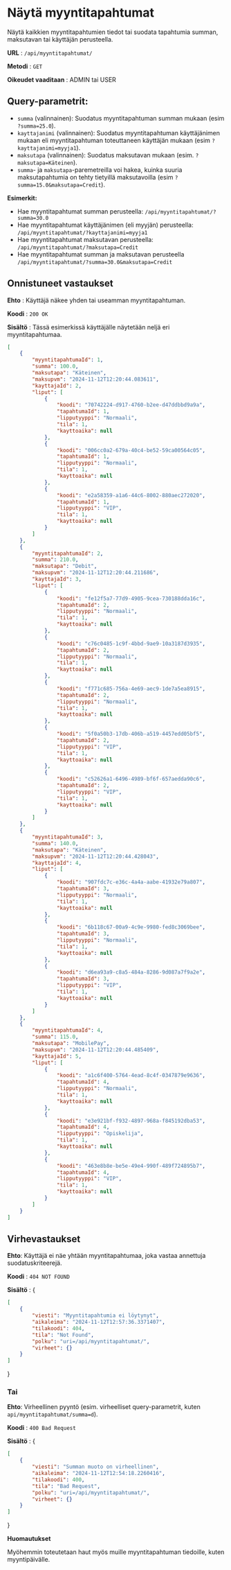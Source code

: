 # Näytä myyntitapahtumat

Näytä kaikkien myyntitapahtumien tiedot tai suodata tapahtumia summan, maksutavan tai käyttäjän perusteella.

**URL** : `/api/myyntitapahtumat/`

**Metodi** : `GET`

**Oikeudet vaaditaan** : ADMIN tai USER

## Query-parametrit:
* `summa` (valinnainen): Suodatus myyntitapahtuman summan mukaan (esim `?summa=25.0`).
* `kayttajanimi` (valinnainen): Suodatus myyntitapahtuman käyttäjänimen mukaan eli myyntitapahtuman toteuttaneen käyttäjän mukaan (esim `?kayttajanimi=myyja1`).
* `maksutapa` (valinnainen): Suodatus maksutavan mukaan (esim. `?maksutapa=Käteinen`).
* `summa`- ja `maksutapa`-paremetreilla voi hakea, kuinka suuria maksutapahtumia on tehty tietyillä maksutavoilla (esim `?summa=15.0&maksutapa=Credit`).

**Esimerkit:**
* Hae myyntitapahtumat summan perusteella: `/api/myyntitapahtumat/?summa=30.0`
* Hae myyntitapahtumat käyttäjänimen (eli myyjän) perusteella: `/api/myyntitapahtumat/?kayttajanimi=myyja1`
* Hae myyntitapahtumat maksutavan perusteella: `/api/myyntitapahtumat/?maksutapa=Credit`
* Hae myyntitapahtumat summan ja maksutavan perusteella `/api/myyntitapahtumat/?summa=30.0&maksutapa=Credit`

## Onnistuneet vastaukset

**Ehto** : Käyttäjä näkee yhden tai useamman myyntitapahtuman.

**Koodi** : `200 OK`

**Sisältö** : Tässä esimerkissä käyttäjälle näytetään neljä eri myyntitapahtumaa.

```json
[
    {
        "myyntitapahtumaId": 1,
        "summa": 100.0,
        "maksutapa": "Käteinen",
        "maksupvm": "2024-11-12T12:20:44.083611",
        "kayttajaId": 2,
        "liput": [
            {
                "koodi": "70742224-d917-4760-b2ee-d47ddbbd9a9a",
                "tapahtumaId": 1,
                "lipputyyppi": "Normaali",
                "tila": 1,
                "kayttoaika": null
            },
            {
                "koodi": "006cc0a2-679a-40c4-be52-59ca00564c05",
                "tapahtumaId": 1,
                "lipputyyppi": "Normaali",
                "tila": 1,
                "kayttoaika": null
            },
            {
                "koodi": "e2a58359-a1a6-44c6-8002-880aec272020",
                "tapahtumaId": 1,
                "lipputyyppi": "VIP",
                "tila": 1,
                "kayttoaika": null
            }
        ]
    },
    {
        "myyntitapahtumaId": 2,
        "summa": 210.0,
        "maksutapa": "Debit",
        "maksupvm": "2024-11-12T12:20:44.211686",
        "kayttajaId": 3,
        "liput": [
            {
                "koodi": "fe12f5a7-77d9-4905-9cea-730188dda16c",
                "tapahtumaId": 2,
                "lipputyyppi": "Normaali",
                "tila": 1,
                "kayttoaika": null
            },
            {
                "koodi": "c76c0485-1c9f-4bbd-9ae9-10a3187d3935",
                "tapahtumaId": 2,
                "lipputyyppi": "Normaali",
                "tila": 1,
                "kayttoaika": null
            },
            {
                "koodi": "f771c685-756a-4e69-aec9-1de7a5ea8915",
                "tapahtumaId": 2,
                "lipputyyppi": "Normaali",
                "tila": 1,
                "kayttoaika": null
            },
            {
                "koodi": "5f0a50b3-17db-406b-a519-4457edd05bf5",
                "tapahtumaId": 2,
                "lipputyyppi": "VIP",
                "tila": 1,
                "kayttoaika": null
            },
            {
                "koodi": "c52626a1-6496-4989-bf6f-657aedda90c6",
                "tapahtumaId": 2,
                "lipputyyppi": "VIP",
                "tila": 1,
                "kayttoaika": null
            }
        ]
    },
    {
        "myyntitapahtumaId": 3,
        "summa": 140.0,
        "maksutapa": "Käteinen",
        "maksupvm": "2024-11-12T12:20:44.428043",
        "kayttajaId": 4,
        "liput": [
            {
                "koodi": "907fdc7c-e36c-4a4a-aabe-41932e79a807",
                "tapahtumaId": 3,
                "lipputyyppi": "Normaali",
                "tila": 1,
                "kayttoaika": null
            },
            {
                "koodi": "6b118c67-00a9-4c9e-9980-fed8c3069bee",
                "tapahtumaId": 3,
                "lipputyyppi": "Normaali",
                "tila": 1,
                "kayttoaika": null
            },
            {
                "koodi": "d6ea93a9-c8a5-484a-8286-9d087a7f9a2e",
                "tapahtumaId": 3,
                "lipputyyppi": "VIP",
                "tila": 1,
                "kayttoaika": null
            }
        ]
    },
    {
        "myyntitapahtumaId": 4,
        "summa": 115.0,
        "maksutapa": "MobilePay",
        "maksupvm": "2024-11-12T12:20:44.485409",
        "kayttajaId": 5,
        "liput": [
            {
                "koodi": "a1c6f400-5764-4ead-8c4f-0347879e9636",
                "tapahtumaId": 4,
                "lipputyyppi": "Normaali",
                "tila": 1,
                "kayttoaika": null
            },
            {
                "koodi": "e3e921bf-f932-4897-968a-f845192dba53",
                "tapahtumaId": 4,
                "lipputyyppi": "Opiskelija",
                "tila": 1,
                "kayttoaika": null
            },
            {
                "koodi": "463e8b8e-be5e-49e4-990f-489f724895b7",
                "tapahtumaId": 4,
                "lipputyyppi": "VIP",
                "tila": 1,
                "kayttoaika": null
            }
        ]
    }
]

```

## Virhevastaukset

**Ehto**: Käyttäjä ei näe yhtään myyntitapahtumaa, joka vastaa annettuja suodatuskriteerejä.

**Koodi** : `404 NOT FOUND`

**Sisältö** : {

```json
[
    {
        "viesti": "Myyntitapahtumia ei löytynyt",
        "aikaleima": "2024-11-12T12:57:36.3371407",
        "tilakoodi": 404,
        "tila": "Not Found",
        "polku": "uri=/api/myyntitapahtumat/",
        "virheet": {}
    }
]
```
}

### Tai

**Ehto**: Virheellinen pyyntö (esim. virheelliset query-parametrit, kuten `api/myyntitapahtumat/summa=d`).

**Koodi** : `400 Bad Request`

**Sisältö** : {

```json
[
    {
        "viesti": "Summan muoto on virheellinen",
        "aikaleima": "2024-11-12T12:54:18.2260416",
        "tilakoodi": 400,
        "tila": "Bad Request",
        "polku": "uri=/api/myyntitapahtumat/",
        "virheet": {}
    }
]
```
}

**Huomautukset**

Myöhemmin toteutetaan haut myös muille myyntitapahtuman tiedoille, kuten myyntipäivälle.